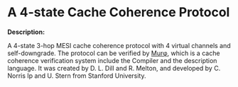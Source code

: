# A 4-state Cache Coherence Protocol
<b>Description:</b><br>

A 4-state 3-hop MESI cache coherence protocol with 4 virtual channels and self-downgrade. The protocol can be verified by [Mur&phi;](https://github.com/tyler-utah/Murphi2019), which is a cache coherence verification system include the Compiler and the description language. It was created by D. L. Dill and R. Melton, and developed by C. Norris Ip and U. Stern from Stanford University.



